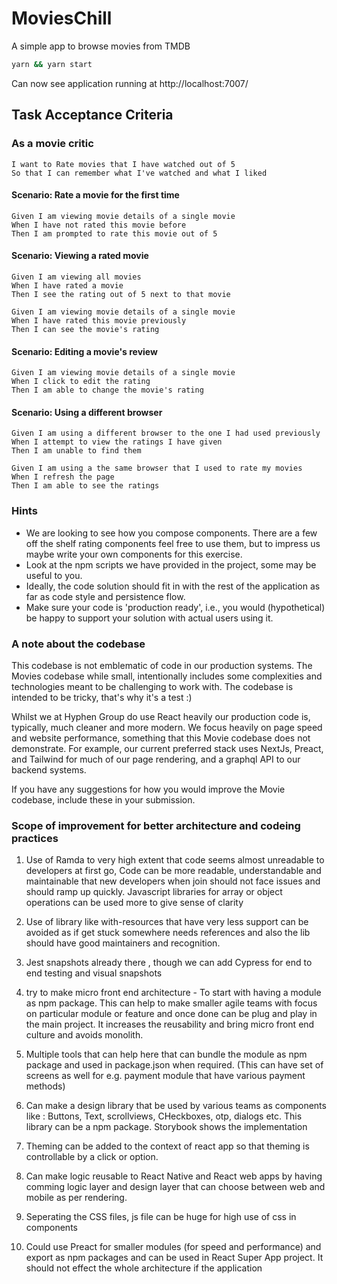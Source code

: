 # MoviesChill

A simple app to browse movies from TMDB

```sh
yarn && yarn start
```

Can now see application running at http://localhost:7007/

## Task Acceptance Criteria

### As a movie critic

```
I want to Rate movies that I have watched out of 5
So that I can remember what I've watched and what I liked
```

#### Scenario: Rate a movie for the first time

```
Given I am viewing movie details of a single movie
When I have not rated this movie before
Then I am prompted to rate this movie out of 5
```

#### Scenario: Viewing a rated movie

```
Given I am viewing all movies
When I have rated a movie
Then I see the rating out of 5 next to that movie
```

```
Given I am viewing movie details of a single movie
When I have rated this movie previously
Then I can see the movie's rating
```

#### Scenario: Editing a movie's review

```
Given I am viewing movie details of a single movie
When I click to edit the rating
Then I am able to change the movie's rating
```

#### Scenario: Using a different browser

```
Given I am using a different browser to the one I had used previously
When I attempt to view the ratings I have given
Then I am unable to find them
```

```
Given I am using a the same browser that I used to rate my movies
When I refresh the page
Then I am able to see the ratings
```

### Hints

- We are looking to see how you compose components. There are a few off the shelf rating components feel free to use them, but to impress us maybe write your own components for this exercise.
- Look at the npm scripts we have provided in the project, some may be useful to you.
- Ideally, the code solution should fit in with the rest of the application as far as code style and persistence flow.
- Make sure your code is 'production ready', i.e., you would (hypothetical) be happy to support your solution with actual users using it.

### A note about the codebase

This codebase is not emblematic of code in our production systems.
The Movies codebase while small, intentionally includes some complexities and technologies meant to be challenging to work with.
The codebase is intended to be tricky, that's why it's a test :)

Whilst we at Hyphen Group do use React heavily our production code is, typically, much cleaner and more modern.
We focus heavily on page speed and website performance, something that this Movie codebase does not demonstrate.
For example, our current preferred stack uses NextJs, Preact, and Tailwind for much of our page rendering, and a graphql API to our backend systems.

If you have any suggestions for how you would improve the Movie codebase, include these in your submission.

### Scope of improvement for better architecture and codeing practices

1. Use of Ramda to very high extent that code seems almost unreadable to developers at first go, Code can be more readable, understandable and maintainable that new developers when join should not face issues and should ramp up quickly. Javascript libraries for array or object operations can be used more to give sense of clarity

2. Use of library like with-resources that have very less support can be avoided as if get stuck somewhere needs references and also the lib should have good maintainers and recognition.
3. Jest snapshots already there , though we can add Cypress for end to end testing and visual snapshots
4. try to make micro front end architecture - To start with having a module as npm package. This can help to make smaller agile teams with focus on particular module or feature and once done can be plug and play in the main project. It increases the reusability and bring micro front end culture and avoids monolith.
5. Multiple tools that can help here that can bundle the module as npm package and used in package.json when required. (This can have set of screens as well for e.g. payment module that have various payment methods)
6. Can make a design library that be used by various teams as components like : Buttons, Text, scrollviews, CHeckboxes, otp, dialogs etc. This library can be a npm package. Storybook shows the implementation
7. Theming can be added to the context of react app so that theming is controllable by a click or option.
8. Can make logic reusable to React Native and React web apps by having comming logic layer and design layer that can choose between web and mobile as per rendering.
9. Seperating the CSS files, js file can be huge for high use of css in components
10. Could use Preact for smaller modules (for speed and performance) and export as npm packages and can be used in React Super App project. It should not effect the whole architecture if the application
